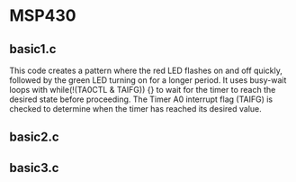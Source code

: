 # MSP430
## basic1.c
This code creates a pattern where the red LED flashes on and off quickly, followed by the green LED turning on for a longer period.
It uses busy-wait loops with while(!(TA0CTL & TAIFG)) {} to wait for the timer to reach the desired state before proceeding. The Timer A0 interrupt flag (TAIFG) is checked to determine when the timer has reached its desired value.
## basic2.c

## basic3.c
